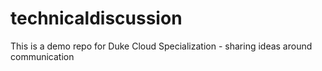 # technicaldiscussion
This is a demo repo for Duke Cloud Specialization  - sharing ideas around communication
